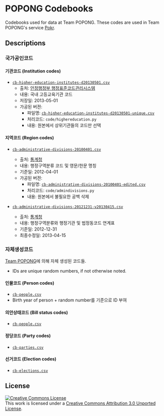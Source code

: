 POPONG Codebooks
================

Codebooks used for data at Team POPONG.
These codes are used in Team POPONG's service [Pokr](http://pokr.kr).

## Descriptions
### 국가공인코드

#### 기관코드 (Institution codes)
- [`cb-higher-education-institutes-d20130501.csv`](http://raw.github.com/teampopong/codebooks/master/cb-higher-education-institutes-d20130501.csv)
    - 출처: [안정행정부 행정표준코드관리시스템](http://www.code.go.kr/std/jsp/stdcode/orgCodeL.jsp)
    - 내용: 국내 고등교육기관 코드
    - 저장일: 2013-05-01
    - 가공된 버젼:
        - 파일명: [`cb-higher-education-institutes-d20130501-unique.csv`](http://raw.github.com/teampopong/codebooks/master/cb-higher-education-institutes-d20130501-unique.csv)
        - 처리코드: `code/highereducation.py`
        - 내용: 원본에서 상위기관들의 코드만 선택

#### 지역코드 (Region codes)
- [`cb-administrative-divisions-20100401.csv`](http://raw.github.com/teampopong/codebooks/master/cb-administrative-divisions-20100401.csv)
    - 출처: [통계청](http://kostat.go.kr/kssc/board_notice/BoardAction.do?method=view&board_id=3&seq=8&num=8&parent_num=0&page=2&sdate=&edate=&search_mode=&keyword=&position=&catgrp=kssc&catid1=kssc06&catid2=&catid3=&catid4=#startHeader)
    - 내용: 행정구역분류 코드 및 영문/한문 명칭
    - 기준일: 2012-04-01
    - 가공된 버젼:
        - 파일명: [`cb-administrative-divisions-20100401-edited.csv`](http://raw.github.com/teampopong/codebooks/master/cb-administrative-divisions-20100401-edited.csv)
        - 처리코드: `code/admindivisions.py`
        - 내용: 원본에서 불필요한 공백 삭제

- [`cb-administrative-divisions-20121231-v20130415.csv`](http://raw.github.com/teampopong/codebooks/master/cb-administrative-divisions-20121231-v20130415.csv)
    - 출처: [통계청](http://kostat.go.kr/kssc/board_notice/BoardAction.do?method=list&board_id=3&catgrp=kssc&catid1=kssc06&catid2=kssc06a)
    - 내용: 행정구역분류와 행정기관 및 법정동코드 연계표
    - 기준일: 2012-12-31
    - 최종수정일: 2013-04-15


### 자체생성코드
[Team POPONG](http://popong.com)에 의해 자체 생성된 코드들.
- IDs are unique random numbers, if not otherwise noted.

#### 인물코드 (Person codes)
- [`cb-people.csv`](https://github.com/teampopong/codebooks/blob/master/cb-people.csv)
- Birth year of person + random number를 기준으로 ID 부여

#### 의안상태코드 (Bill status codes)
- [`cb-people.csv`](https://github.com/teampopong/codebooks/blob/master/cb-bill-statuses.csv)

#### 정당코드 (Party codes)
- [`cb-parties.csv`](https://github.com/teampopong/codebooks/blob/master/cb-parties.csv)

#### 선거코드 (Election codes)
- [`cb-elections.csv`](https://github.com/teampopong/codebooks/blob/master/cb-elections.csv)

## License
<a rel="license" href="http://creativecommons.org/licenses/by/3.0/"><img alt="Creative Commons License" style="border-width:0" src="http://i.creativecommons.org/l/by/3.0/88x31.png" /></a><br />This work is licensed under a <a rel="license" href="http://creativecommons.org/licenses/by/3.0/">Creative Commons Attribution 3.0 Unported License</a>.
